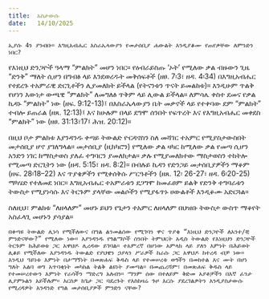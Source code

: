 ```yaml
---
title:  አስታውሱ
date:   14/10/2025
---
```


`ኢያሱ 4ን ያንብቡ። እግዚአብሔር እስራኤላውያን የመታሰቢያ ሐውልት እንዲያቆሙ የጠየቃቸው ለምንድን ነበር?
`


የእነዚህ ድንጋዮች ዓላማ “ምልክት” መሆን ነበር። የዕብራይስጡ ‘ኦት’ የሚለው ቃል ብዙውን ጊዜ “ድንቅ” ማለት ሲሆን በግብፅ ላይ እንደወረዱት መቅሰፍቶች (ዘፀ. 7፡3፣ ዘዳ. 4፡34) በእግዚአብሔር የተደረጉ ተአምራዊ ድርጊቶችን ሊያመለክት ይችላል (የትናንቱን ጥናት ይመልከቱ)። እንዲሁም ጥልቅ የሆነን እውነታ ውጫዊ “ምልክት” ለመግለፅ ጥቅም ላይ ሊውል ይችላል። ለምሳሌ ቀስተ ደመና የቃል ኪዳኑ “ምልክት” ነው (ዘፍ. 9:12-13)፤ በእስራኤላውያን ቤት መቃኖች ላይ የተቀባው ደም “ምልክት” ተብሎ ይጠራል (ዘጸ. 12:13)፤ እና ከሁሉም በላይ ደግሞ ሰንበት የፍጥረት እና የእግዚአብሔር መቀደስ “ምልክት” ነው (ዘፀ. 31:13፣17፤ ሕዝ. 20:12)።

በዚህ ቦታ ምልክቱ እያንዳንዱ ቀጣይ ትውልድ ዮርዳኖስን ስለ መሻገር ተአምር የሚያስታውስበት መታሰቢያ ሆኖ ያገለግላል። መታሰቢያ (ዚክካሮን) የሚለው ቃል ዛካር ከሚለው ቃል የመጣ ሲሆን አንድን ነገር ከማስታወስ ያለፈ ተግባርን ያመለክታል። ቃሉ የሚያመለክተው ማስታወስን ተከትሎ የሚመጣ ድርጊትን ነው (ዘዳ. 5:15፣ ዘዳ. 8:2)። በብሉይ ኪዳን የድንጋይ መታሰቢያዎችን ማቆም (ዘፍ. 28፡18–22) እና ጥያቄዎችን የሚቀሰቅሱ ሥርዓቶችን (ዘጸ. 12፡ 26-27፣ ዘዳ. 6፡20-25) ማካሄድ የተለመደ ነበር። እግዚአብሔር ተአምራቱን ደጋግሞ ከመፈፀም ይልቅ የድንቅ ተግባራቱን ትውስታ የሚያነሳሱ እና ትርጉም ያላቸው መልሶችን የሚያፋጥኑ ሀውልቶች እንዲቆሙ አድርጓል።

ስለዚህ፣ ምልክቱ “ለዘላለም” መሆኑ ይህን የጌታን ተአምር ለዘላለም በህዝቡ ትውስታ ውስጥ ማቆየት አስፈላጊ መሆኑን ያሳያል።

`በቀጣዩ ትውልድ ሊነሳ የሚችለውና በግል ልንመልሰው የሚገባን ዋና ጥያቄ “እነዚህ ድንጋዮች ለአንተ/ቺ ምንድናቸው?” የሚለው ነው። እያንዳንዱ የጎልማሶች ሰንበት ትምህርት አዲስ ትውልድ የእነዚህን ድንጋዮች ትርጉም ከሕይወቱ ጋር አዋህዶ ሊረዳው ይገባል። ተአምረኛ በሆነው አምላክ ላይ ያለን እምነት በሕይወት ሊቆይ የሚችለው እያንዳንዱ ትውልድ የያህዌን ኃያላን ሥራዎች ከራሱ ጋር አዋህዶ ከተረዳ ብቻ ነው። እንዲህ ዓይነቱ እምነት በታማኝነት በመጽሐፍ ቅዱስ ላይ የተመሠረቱ ወጎችን በመከተል እና ሙት በሆነ ግለት አልባ ወግ አጥባቂነት መካከል ትልቅ ልዩነት ያመጣል። በመጨረሻም፣ በመጽሐፍ ቅዱስ ላይ የተመሠረተውን እምነት የራሳችን ማድረግ አለብን። ማንም ሰው በተለይም ቅድመ አያቶቻችን በእኛ ፈንታ ሊያምኑልን አይችሉም። እርስዎ ከጌታ ጋር ባደረጉት የእስከዛሬ ጉዞ እርሱ ያደረገልዎትን እንዲያስታውሱ የሚረዳዎት አንዳንድ የግል መታሰቢያዎች ምንድን ናቸው?`